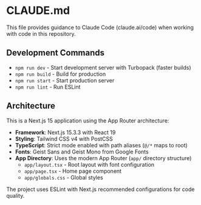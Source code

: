 # CLAUDE.md

This file provides guidance to Claude Code (claude.ai/code) when working with code in this repository.

## Development Commands

- `npm run dev` - Start development server with Turbopack (faster builds)
- `npm run build` - Build for production
- `npm run start` - Start production server
- `npm run lint` - Run ESLint

## Architecture

This is a Next.js 15 application using the App Router architecture:

- **Framework**: Next.js 15.3.3 with React 19
- **Styling**: Tailwind CSS v4 with PostCSS
- **TypeScript**: Strict mode enabled with path aliases (`@/*` maps to root)
- **Fonts**: Geist Sans and Geist Mono from Google Fonts
- **App Directory**: Uses the modern App Router (`app/` directory structure)
  - `app/layout.tsx` - Root layout with font configuration
  - `app/page.tsx` - Home page component
  - `app/globals.css` - Global styles

The project uses ESLint with Next.js recommended configurations for code quality.